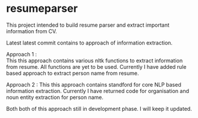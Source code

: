 # resumeparser
This project intended to build resume parser and extract important information from CV.

Latest latest commit contains to approach of information extraction.

Approach 1 :  
This this approach contains various nltk functions to extract information from resume. All functions are yet to be used. Currently I have added rule based approach to extract person name from resume.

Approach 2 : 
This this approach contains standford for core NLP based information extraction. Currently I have returned code for organisation and noun entity extraction for person name.

Both both of this approach still in development phase. I will keep it updated.
